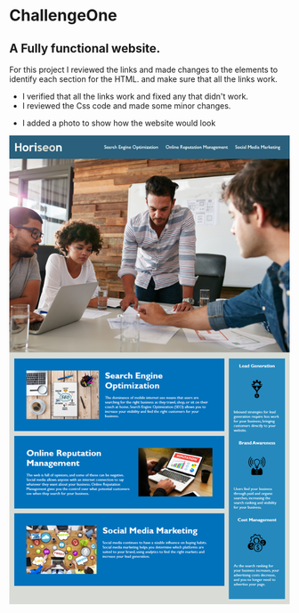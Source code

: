 # ChallengeOne

## A Fully functional website.

For this project I reviewed the links and made changes to the elements to identify each section for the HTML.
and make sure that all the links work.

- I verified that all the links work and fixed any that didn't work.
- I reviewed the Css code and made some minor changes.

* I added a photo to show how the website would look

![Alt text](assets/images/image.png)
